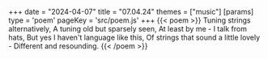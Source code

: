 +++
date = "2024-04-07"
title = "07.04.24"
themes = ["music"]
[params]
  type = 'poem'
  pageKey = 'src/poem.js'
+++
{{< poem >}}
Tuning strings alternatively,
A tuning old but sparsely seen,
At least by me - I talk from hats,
But yes I haven't language like this,
Of strings that sound a little lovely -
Different and resounding.
{{< /poem >}}